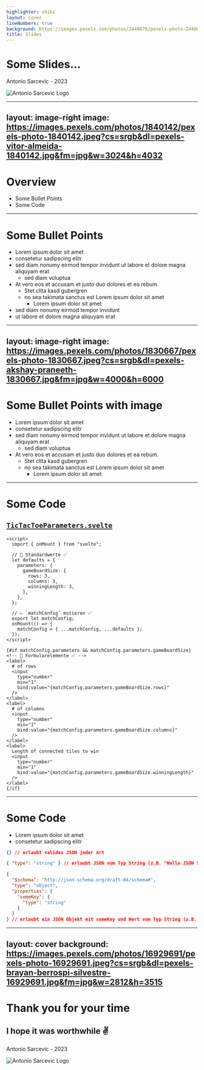```yaml
---
highlighter: shiki
layout: cover
lineNumbers: true
background: https://images.pexels.com/photos/2440078/pexels-photo-2440078.jpeg?cs=srgb&dl=pexels-ian-beckley-2440078.jpg&fm=jpg&w=3604&h=5501
title: Slides
---
```


# Some Slides...

Antonio Sarcevic - 2023

<img class="hover-right w-40" src="/as.svg" alt="Antonio Sarcevic Logo">

<!-- prettier-ignore-start -->
<!--
...
-->
---
layout: image-right
image: https://images.pexels.com/photos/1840142/pexels-photo-1840142.jpeg?cs=srgb&dl=pexels-vitor-almeida-1840142.jpg&fm=jpg&w=3024&h=4032
---
<!-- prettier-ignore-end -->

# <material-symbols-view-agenda/> Overview

- <material-symbols-format-list-bulleted-rounded/> Some Bullet Points
- <material-symbols-code-blocks-outline-rounded/> Some Code

<!--
...
-->

---

# <material-symbols-format-list-bulleted-rounded/> Some Bullet Points

- Lorem ipsum dolor sit amet
- consetetur sadipscing elitr
- sed diam nonumy eirmod tempor invidunt ut labore et dolore magna aliquyam erat
  - sed diam voluptua
- At vero eos et accusam et justo duo dolores et ea rebum.
  - Stet clita kasd gubergren
  - no sea takimata sanctus est Lorem ipsum dolor sit amet
      - Lorem ipsum dolor sit amet
- sed diam nonumy eirmod tempor invidunt
- ut labore et dolore magna aliquyam erat

<!-- prettier-ignore-start -->
<!--
...
-->
---
layout: image-right
image: https://images.pexels.com/photos/1830667/pexels-photo-1830667.jpeg?cs=srgb&dl=pexels-akshay-praneeth-1830667.jpg&fm=jpg&w=4000&h=6000
---
<!-- prettier-ignore-end -->

# <material-symbols-format-list-bulleted-rounded/> Some Bullet Points with image

- Lorem ipsum dolor sit amet
- consetetur sadipscing elitr
- sed diam nonumy eirmod tempor invidunt ut labore et dolore magna aliquyam erat
  - sed diam voluptua
- At vero eos et accusam et justo duo dolores et ea rebum.
  - Stet clita kasd gubergren
  - no sea takimata sanctus est Lorem ipsum dolor sit amet
      - Lorem ipsum dolor sit amet



<!--
...
-->

---

# <material-symbols-code-blocks-outline-rounded/> Some Code

## [`TicTacToeParameters.svelte`](https://git.fh-muenster.de/swa1/coding-challenge/platform/-/blob/987a29b89ea68bdb56037922bf41bf73560ca667/FrontEnd/src/lib/games/TicTacToeParameters.svelte)

```html{all|4-13|15-19|23-47}
<script>
  import { onMount } from "svelte";

  // 🔢 Standardwerte ✅
  let defaults = {
    parameters: {
      gameBoardSize: {
        rows: 3,
        columns: 3,
        winningLength: 3,
      },
    },
  };

  // ✏️ `matchConfig` mutieren ✅
  export let matchConfig;
  onMount(() => {
    matchConfig = { ...matchConfig, ...defaults };
  });
</script>

{#if matchConfig.parameters && matchConfig.parameters.gameBoardSize}
<!-- 📝 Formularelemente ✅ -->
<label>
  # of rows
  <input
    type="number"
    min="1"
    bind:value="{matchConfig.parameters.gameBoardSize.rows}"
  />
</label>
<label>
  # of columns
  <input
    type="number"
    min="1"
    bind:value="{matchConfig.parameters.gameBoardSize.columns}"
  />
</label>
<label>
  Length of connected tiles to win
  <input
    type="number"
    min="1"
    bind:value="{matchConfig.parameters.gameBoardSize.winningLength}"
  />
</label>
{/if}
```

<!--
...
-->

---

# <material-symbols-code-blocks-outline-rounded/> Some Code

- Lorem ipsum dolor sit amet
- consetetur sadipscing elitr

```json
{} // erlaubt valides JSON jeder Art
```

```json
{ "type": "string" } // erlaubt JSON vom Typ String (z.B. "Hello JSON Schema")
```

```json
{
  "$schema": "http://json-schema.org/draft-04/schema#",
  "type": "object",
  "properties": {
    "someKey": {
      "type": "string"
    }
  }
} // erlaubt ein JSON Objekt mit someKey und Wert vom Typ String (z.B. { someKey: "Hello JSON Schema" })
```

<!--
- Game Parameters als beschreibung eines JSON Objekts
- JSON Schema als Spezifikation von JSON Dokumenten
  - kann z.B. Objekte Beschreiben
  - wird in der Regel zum validieren von JSON Dokumenten genutzt
 -->

---
layout: cover
background: https://images.pexels.com/photos/16929691/pexels-photo-16929691.jpeg?cs=srgb&dl=pexels-brayan-berrospi-silvestre-16929691.jpg&fm=jpg&w=2812&h=3515
---
<!-- prettier-ignore-end -->

# Thank you for your time

## I hope it was worthwhile ✌️

Antonio Sarcevic - 2023

<img class="hover-right w-25" src="/as.svg" alt="Antonio Sarcevic Logo">
